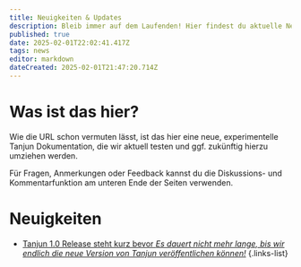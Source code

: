 ```yaml
---
title: Neuigkeiten & Updates
description: Bleib immer auf dem Laufenden! Hier findest du aktuelle News, wichtige Ankündigungen und spannende Updates zu unseren Projekten und Entwicklungen.
published: true
date: 2025-02-01T22:02:41.417Z
tags: news
editor: markdown
dateCreated: 2025-02-01T21:47:20.714Z
---
```


# Was ist das hier?

Wie die URL schon vermuten lässt, ist das hier eine neue, experimentelle Tanjun Dokumentation, die wir aktuell testen und ggf. zukünftig hierzu umziehen werden.

Für Fragen, Anmerkungen oder Feedback kannst du die Diskussions- und Kommentarfunktion am unteren Ende der Seiten verwenden.

# Neuigkeiten

- [Tanjun 1.0 Release steht kurz bevor *Es dauert nicht mehr lange, bis wir endlich die neue Version von Tanjun veröffentlichen können!*](/news/to4HselMSN)
{.links-list}

